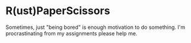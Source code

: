 # R(ust)PaperScissors
Sometimes, just "being bored" is enough motivation to do something. I'm procrastinating from my assignments please help me.
